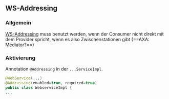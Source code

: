 ## WS-Addressing

### Allgemein
[WS-Addressing](http://de.wikipedia.org/wiki/WS-Addressing) muss benutzt werden, wenn der Consumer nicht direkt mit dem Provider spricht, wenn es also Zwischenstationen gibt (==AXA: Mediator?==)

### Aktivierung
Annotation `@Addressing` in der `...ServiceImpl`.
``` Java
@WebService(...)
@Addressing(enabled=true, required=true)
public class WebserviceImpl {
...
```
